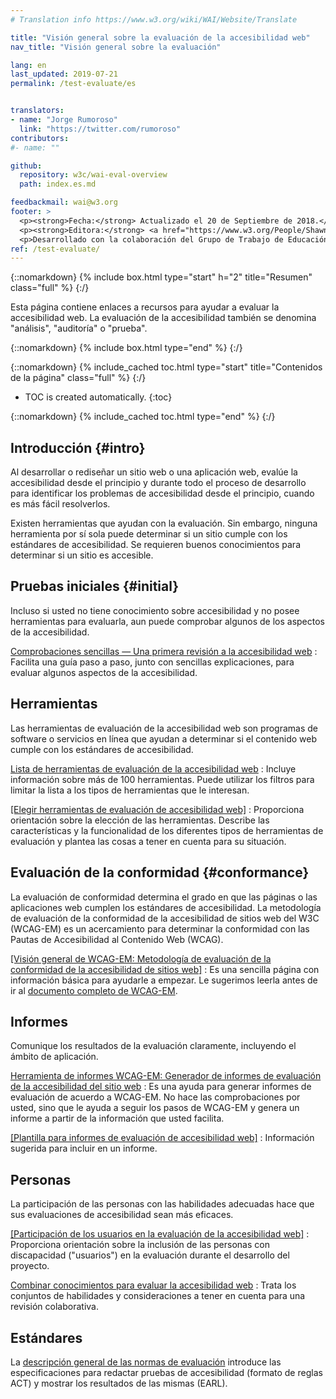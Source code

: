 ```yaml
---
# Translation info https://www.w3.org/wiki/WAI/Website/Translate

title: "Visión general sobre la evaluación de la accesibilidad web"
nav_title: "Visión general sobre la evaluación"

lang: en
last_updated: 2019-07-21
permalink: /test-evaluate/es


translators:
- name: "Jorge Rumoroso"
  link: "https://twitter.com/rumoroso"
contributors:
#- name: ""

github: 
  repository: w3c/wai-eval-overview
  path: index.es.md

feedbackmail: wai@w3.org
footer: >
  <p><strong>Fecha:</strong> Actualizado el 20 de Septiembre de 2018.</p>
  <p><strong>Editora:</strong> <a href="https://www.w3.org/People/Shawn/">Shawn Lawton Henry</a>.</p>
  <p>Desarrollado con la colaboración del Grupo de Trabajo de Educación y Divulgación (<a href="http://www.w3.org/WAI/EO/">EOWG</a>).</p>
ref: /test-evaluate/
---
```


{::nomarkdown}
{% include box.html type="start" h="2" title="Resumen" class="full" %}
{:/}

Esta página contiene enlaces a recursos para ayudar a evaluar la accesibilidad web. La evaluación de la accesibilidad también se denomina "análisis", "auditoría" o "prueba".

{::nomarkdown}
{% include box.html type="end" %}
{:/}


{::nomarkdown}
{% include_cached toc.html type="start" title="Contenidos de la página" class="full" %}
{:/}

-   TOC is created automatically.
{:toc}

{::nomarkdown}
{% include_cached toc.html type="end" %}
{:/}

## Introducción {#intro}

Al desarrollar o rediseñar un sitio web o una aplicación web, evalúe la accesibilidad desde el principio y durante todo el proceso de desarrollo para identificar los problemas de accesibilidad desde el principio, cuando es más fácil resolverlos.

Existen herramientas que ayudan con la evaluación. Sin embargo, ninguna herramienta por sí sola puede determinar si un sitio cumple con los estándares de accesibilidad. Se requieren buenos conocimientos para determinar si un sitio es accesible.

## Pruebas iniciales {#initial}

Incluso si usted no tiene conocimiento sobre accesibilidad y no posee herramientas para evaluarla, aun puede comprobar algunos de los aspectos de la accesibilidad.

[Comprobaciones sencillas — Una primera revisión a la accesibilidad web](/test-evaluate/preliminary/)
:   Facilita una guía paso a paso, junto con sencillas explicaciones, para evaluar algunos aspectos de la accesibilidad.

## Herramientas

Las herramientas de evaluación de la accesibilidad web son programas de software o servicios en línea que ayudan a determinar si el contenido web cumple con los estándares de accesibilidad.

[Lista de herramientas de evaluación de la accesibilidad web](https://www.w3.org/WAI/ER/tools/)
:   Incluye información sobre más de 100 herramientas. Puede utilizar los filtros para limitar la lista a los tipos de herramientas que le interesan.

[[Elegir herramientas de evaluación de accesibilidad web]](/test-evaluate/tools/selecting/)
:   Proporciona orientación sobre la elección de las herramientas. Describe las características y la funcionalidad de los diferentes tipos de herramientas de evaluación y plantea las cosas a tener en cuenta para su situación.

## Evaluación de la conformidad {#conformance}

La evaluación de conformidad determina el grado en que las páginas o las aplicaciones web cumplen los estándares de accesibilidad. La metodología de evaluación de la conformidad de la accesibilidad de sitios web del W3C (WCAG-EM) es un acercamiento para determinar la conformidad con las Pautas de Accesibilidad al Contenido Web (WCAG).

[[Visión general de WCAG-EM: Metodología de evaluación de la conformidad de la accesibilidad de sitios web]](/test-evaluate/conformance/wcag-em/)
:   Es una sencilla página con información básica para ayudarle a empezar. Le sugerimos leerla antes de ir al [documento completo de WCAG-EM](https://www.w3.org/TR/WCAG-EM/).

## Informes

Comunique los resultados de la evaluación claramente, incluyendo el ámbito de aplicación.

[Herramienta de informes WCAG-EM: Generador de informes de evaluación de la accesibilidad del sitio web](https://www.w3.org/WAI/eval/report-tool/#/)
:   Es una ayuda para generar informes de evaluación de acuerdo a WCAG-EM. No hace las comprobaciones por usted, sino que le ayuda a seguir los pasos de WCAG-EM y genera un informe a partir de la información que usted facilita.

[[Plantilla para informes de evaluación de accesibilidad web]](/test-evaluate/report-template/)
:   Información sugerida para incluir en un informe.

## Personas

La participación de las personas con las habilidades adecuadas hace que sus evaluaciones de accesibilidad sean más eficaces.

[[Participación de los usuarios en la evaluación de la accesibilidad web]](/test-evaluate/involving-users/)
:   Proporciona orientación sobre la inclusión de las personas con discapacidad ("usuarios") en la evaluación durante el desarrollo del proyecto.

[Combinar conocimientos para evaluar la accesibilidad web](/test-evaluate/combined-expertise/)
:   Trata los conjuntos de habilidades y consideraciones a tener en cuenta para una revisión colaborativa.

## Estándares

La [descripción general de las normas de evaluación](/standards-guidelines/evaluation/) introduce las especificaciones para redactar pruebas de accesibilidad (formato de reglas ACT) y mostrar los resultados de las mismas (EARL).
